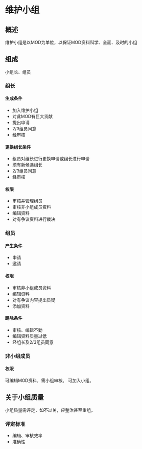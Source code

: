 # 维护小组

## 概述
维护小组是以MOD为单位，以保证MOD资料科学、全面、及时的小组
	
## 组成
小组长、组员
	
### 组长

#### 生成条件
- 加入维护小组
- 对此MOD有巨大贡献
- 提出申请
- 2/3组员同意
- 经审核

#### 更换组长条件
- 组员对组长进行更换申请或组长进行申请
- 须有新候选组长
- 2/3组员同意
- 经审核

#### 权限
- 审核并管理组员
- 审核非小组成员资料
- 编辑资料
- 对有争议资料进行裁决
### 组员

#### 产生条件
- 申请
- 邀请

#### 权限
- 审核非小组成员资料
- 编辑资料
- 对有争议内容提出质疑
- 添加资料

#### 踢除条件
- 审核、编辑不勤
- 编辑资料质量过低
- 经组长及2/3组员同意

### 非小组成员

#### 权限
  可编辑MOD资料，需小组审核。
  可加入小组。

## 关于小组质量
  小组质量需评定，如不过关，应整治甚至重组。

### 评定标准
- 编辑、审核效率
- 准确性


